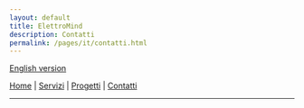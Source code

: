 ```yaml
---
layout: default
title: ElettroMind
description: Contatti
permalink: /pages/it/contatti.html
---
```


[English version](/pages/en/services.html)

[Home](/index.html) | [Servizi](/pages/it/servizi.html) | [Progetti](/pages/it/progetti.html) | [Contatti](/pages/it/contatti.html)

***
